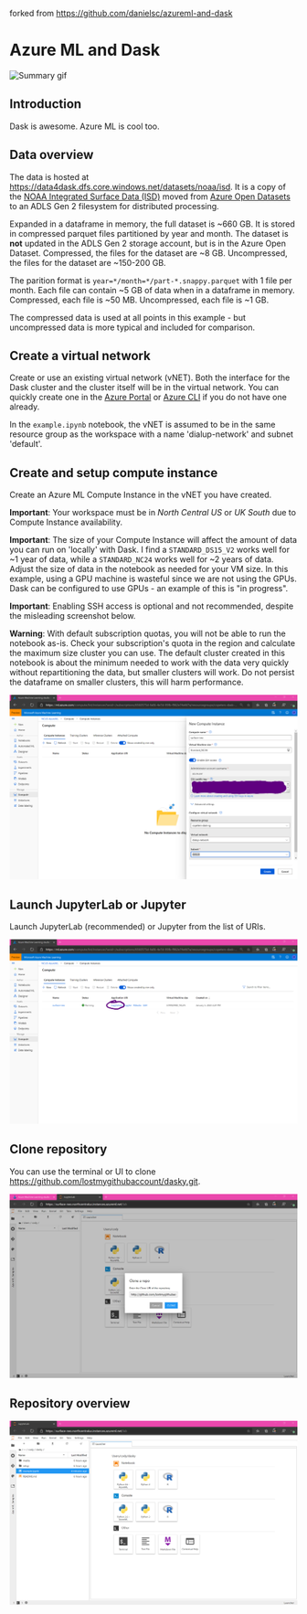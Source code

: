 forked from https://github.com/danielsc/azureml-and-dask

# Azure ML and Dask 

![Summary gif](media/describe.gif)

## Introduction

Dask is awesome. Azure ML is cool too. 

## Data overview

The data is hosted at https://data4dask.dfs.core.windows.net/datasets/noaa/isd. It is a copy of the [NOAA Integrated Surface Data (ISD)](https://azure.microsoft.com/services/open-datasets/catalog/noaa-integrated-surface-data/) moved from [Azure Open Datasets](https://azure.microsoft.com/services/open-datasets/catalog/) to an ADLS Gen 2 filesystem for distributed processing. 

Expanded in a dataframe in memory, the full dataset is ~660 GB. It is stored in compressed parquet files partitioned by year and month. The dataset is **not** updated in the ADLS Gen 2 storage account, but is in the Azure Open Dataset. Compressed, the files for the dataset are ~8 GB. Uncompressed, the files for the dataset are ~150-200 GB.  

The parition format is `year=*/month=*/part-*.snappy.parquet` with 1 file per month. Each file can contain ~5 GB of data when in a dataframe in memory. Compressed, each file is ~50 MB. Uncompressed, each file is ~1 GB. 

The compressed data is used at all points in this example - but uncompressed data is more typical and included for comparison.

## Create a virtual network 

Create or use an existing virtual network (vNET). Both the interface for the Dask cluster and the cluster itself will be in the virtual network. You can quickly create one in the [Azure Portal](https://docs.microsoft.com/en-us/azure/virtual-network/quick-create-portal) or [Azure CLI](https://docs.microsoft.com/en-us/azure/virtual-network/quick-create-cli) if you do not have one already.

In the `example.ipynb` notebook, the vNET is assumed to be in the same resource group as the workspace with a name 'dialup-network' and subnet 'default'. 

## Create and setup compute instance 

Create an Azure ML Compute Instance in the vNET you have created.

**Important**: Your workspace must be in *North Central US* or *UK South* due to Compute Instance availability.

**Important**: The size of your Compute Instance will affect the amount of data you can run on 'locally' with Dask. I find a `STANDARD_DS15_V2` works well for ~1 year of data, while a `STANDARD_NC24` works well for ~2 years of data. Adjust the size of data in the notebook as needed for your VM size. In this example, using a GPU machine is wasteful since we are not using the GPUs. Dask can be configured to use GPUs - an example of this is "in progress". 

**Important**: Enabling SSH access is optional and not recommended, despite the misleading screenshot below.

**Warning**: With default subscription quotas, you will not be able to run the notebook as-is. Check your subscription's quota in the region and calculate the maximum size cluster you can use. The default cluster created in this notebook is about the minimum needed to work with the data very quickly without repartitioning the data, but smaller clusters will work. Do not persist the dataframe on smaller clusters, this will harm performance.

![Compute instance creation](media/instance-create.png)

## Launch JupyterLab or Jupyter

Launch JupyterLab (recommended) or Jupyter from the list of URIs. 

![Compute instance URIs](media/instance-launch.png)

## Clone repository

You can use the terminal or UI to clone https://github.com/lostmygithubaccount/dasky.git.

![Compute instance github](media/instance-github.png)

## Repository overview

![Compute instance repo](media/repo-overview.png)


